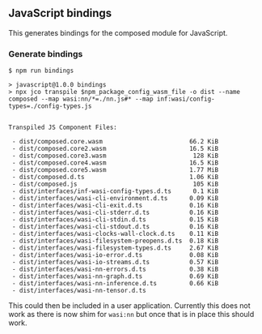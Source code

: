 ## JavaScript bindings
This generates bindings for the composed module for JavaScript.

### Generate bindings
```console
$ npm run bindings

> javascript@1.0.0 bindings
> npx jco transpile $npm_package_config_wasm_file -o dist --name composed --map wasi:nn/*=./nn.js#* --map inf:wasi/config-types=./config-types.js


Transpiled JS Component Files:

 - dist/composed.core.wasm                        66.2 KiB
 - dist/composed.core2.wasm                       16.5 KiB
 - dist/composed.core3.wasm                        128 KiB
 - dist/composed.core4.wasm                       16.5 KiB
 - dist/composed.core5.wasm                       1.77 MiB
 - dist/composed.d.ts                             1.06 KiB
 - dist/composed.js                                105 KiB
 - dist/interfaces/inf-wasi-config-types.d.ts      0.1 KiB
 - dist/interfaces/wasi-cli-environment.d.ts      0.09 KiB
 - dist/interfaces/wasi-cli-exit.d.ts             0.16 KiB
 - dist/interfaces/wasi-cli-stderr.d.ts           0.16 KiB
 - dist/interfaces/wasi-cli-stdin.d.ts            0.15 KiB
 - dist/interfaces/wasi-cli-stdout.d.ts           0.16 KiB
 - dist/interfaces/wasi-clocks-wall-clock.d.ts    0.11 KiB
 - dist/interfaces/wasi-filesystem-preopens.d.ts  0.18 KiB
 - dist/interfaces/wasi-filesystem-types.d.ts     2.67 KiB
 - dist/interfaces/wasi-io-error.d.ts             0.08 KiB
 - dist/interfaces/wasi-io-streams.d.ts           0.57 KiB
 - dist/interfaces/wasi-nn-errors.d.ts            0.38 KiB
 - dist/interfaces/wasi-nn-graph.d.ts             0.69 KiB
 - dist/interfaces/wasi-nn-inference.d.ts         0.66 KiB
 - dist/interfaces/wasi-nn-tensor.d.ts  
```
This could then be included in a user application. Currently this does not
work as there is now shim for `wasi:nn` but once that is in place this should
work.
